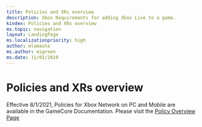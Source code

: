 ```yaml
---
title: Policies and XRs overview
description: Xbox Requirements for adding Xbox Live to a game.
kindex: Policies and XRs overview
ms.topic: navigation
layout: LandingPage
ms.localizationpriority: high
author: mlamaute
ms.author: migreen
ms.date: 11/01/2019
---
```


# Policies and XRs overview

Effective 8/1/2021, Policies for Xbox Network on PC and Mobile are available in the GameCore Documentation.  Please visit the [Policy Overview Page](http://aka.ms/GCPolicyOverview)